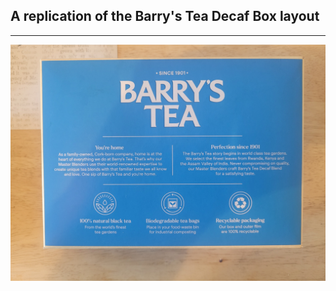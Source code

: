## A replication of the Barry's Tea Decaf Box layout

---

![Barry's Tea Decaf Box layout](./20250922_101500-min.jpg)
